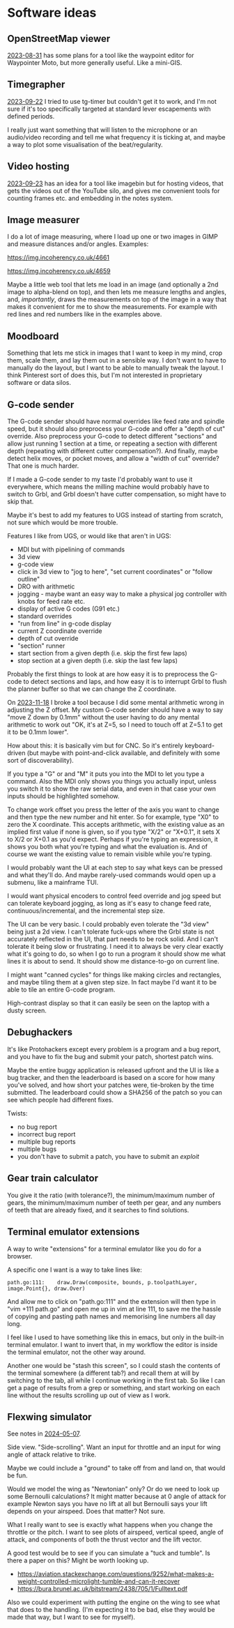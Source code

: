 # Software ideas

## OpenStreetMap viewer

[2023-08-31](20230831.md) has some plans for a tool like the waypoint editor for Waypointer Moto,
but more generally useful. Like a mini-GIS.

## Timegrapher

[2023-09-22](20230922.md) I tried to use tg-timer but couldn't get it to work, and I'm not sure if
it's too specifically targeted at standard lever escapements with defined periods.

I really just want something that will listen to the microphone or an audio/video recording and tell me what frequency it is
ticking at, and maybe a way to plot some visualisation of the beat/regularity.

## Video hosting

[2023-09-23](20230923.md) has an idea for a tool like imagebin but for hosting videos, that gets
the videos out of the YouTube silo, and gives me convenient tools for counting frames etc. and
embedding in the notes system.

## Image measurer

I do a lot of image measuring, where I load up one or two images in GIMP and measure distances and/or
angles. Examples:

https://img.incoherency.co.uk/4661

https://img.incoherency.co.uk/4659

Maybe a little web tool that lets me load in an image (and optionally a 2nd image to alpha-blend on top),
and then lets me measure lengths and angles, and, *importantly*, draws the measurements on top of the
image in a way that makes it convenient for me to show the measurements. For example with red lines
and red numbers like in the examples above.

## Moodboard

Something that lets me stick in images that I want to keep in my mind, crop them, scale them, and lay them
out in a sensible way. I don't want to have to manually do the layout, but I want to be able to manually
tweak the layout. I think Pinterest sort of does this, but I'm not interested in proprietary software or
data silos.

## G-code sender

The G-code sender should have normal overrides like feed rate and spindle speed, but it should also
preprocess your G-code and offer a "depth of cut" override. Also preprocess your G-code to detect
different "sections" and allow just running 1 section at a time, or repeating a section with different
depth (repeating with different cutter compensation?). And finally, maybe detect helix moves, or pocket
moves, and allow a "width of cut" override? That one is much harder.

If I made a G-code sender to my taste I'd probably want to use it everywhere, which means the milling
machine would probably have to switch to Grbl, and Grbl doesn't have cutter compensation, so might have to skip that.

Maybe it's best to add my features to UGS instead of starting from scratch, not sure which would be more trouble.

Features I like from UGS, or would like that aren't in UGS:

* MDI but with pipelining of commands
* 3d view
* g-code view
* click in 3d view to "jog to here", "set current coordinates" or "follow outline"
* DRO with arithmetic
* jogging - maybe want an easy way to make a physical jog controller with knobs for feed rate etc.
* display of active G codes (G91 etc.)
* standard overrides
* "run from line" in g-code display
* current Z coordinate override
* depth of cut override
* "section" runner
* start section from a given depth (i.e. skip the first few laps)
* stop section at a given depth (i.e. skip the last few laps)

Probably the first things to look at are how easy it is to preprocess the G-code to detect sections and laps,
and how easy it is to interrupt Grbl to flush the planner buffer so that we can change the Z coordinate.

On [2023-11-18](20231118.md) I broke a tool because I did some mental arithmetic wrong in adjusting the Z
offset. My custom G-code sender should have a way to say "move Z down by 0.1mm" without the user having to
do any mental arithmetic to work out "OK, it's at Z=5, so I need to touch off at Z=5.1 to get it to be 0.1mm
lower".

How about this: it is basically vim but for CNC. So it's entirely keyboard-driven (but maybe with point-and-click
available, and definitely with some sort of discoverability).

If you type a "G" or and "M" it puts you into the MDI to let you type a command. Also the MDI only shows you
things you actually input, unless you switch it to show the raw serial data, and even in that case your own
inputs should be highlighted somehow.

To change work offset you press the letter of the axis you want to change and then type the new number and
hit enter. So for example, type "X0" to zero the X coordinate. This accepts arithmetic, with the existing
value as an implied first value if none is given, so if you type "X/2" or "X+0.1", it sets X to X/2 or X+0.1
as you'd expect. Perhaps if you're typing an expression, it shows you both what you're typing and what the
evaluation is. And of course we want the existing value to remain visible while you're typing.

I would probably want the UI at each step to say what keys can be pressed and what they'll do. And maybe
rarely-used commands would open up a submenu, like a mainframe TUI.

I would want physical encoders to control feed override and jog speed but can tolerate keyboard jogging,
as long as it's easy to change feed rate, continuous/incremental, and the incremental step size.

The UI can be very basic. I could probably even tolerate the "3d view" being just a 2d view. I can't tolerate
fuck-ups where the Grbl state is not accurately reflected in the UI, that part needs to be rock solid. And
I can't tolerate it being slow or frustrating. I need it to always be very clear exactly what it's going to do,
so when I go to run a program it should show me what lines it is about to send. It should show me distance-to-go
on current line.

I might want "canned cycles" for things like making circles and rectangles, and maybe tiling them at a
given step size. In fact maybe I'd want it to be able to tile an entire G-code program.

High-contrast display so that it can easily be seen on the laptop with a dusty screen.

## Debughackers

It's like Protohackers except every problem is a program and a bug report, and you have to fix the bug
and submit your patch, shortest patch wins.

Maybe the entire buggy application is released upfront and the UI is like a bug tracker, and then the
leaderboard is based on a score for how many you've solved, and how short your patches were, tie-broken
by the time submitted. The leaderboard could show a SHA256 of the patch so you can see which people
had different fixes.

Twists:

* no bug report
* incorrect bug report
* multiple bug reports
* multiple bugs
* you don't have to submit a patch, you have to submit an *exploit*

## Gear train calculator

You give it the ratio (with tolerance?), the minimum/maximum number of gears, the minimum/maximum number of teeth per gear,
and any numbers of teeth that are already fixed, and it searches to find solutions.

## Terminal emulator extensions

A way to write "extensions" for a terminal emulator like you do for a browser.

A specific one I want is a way to take lines like:

    path.go:111:	draw.Draw(composite, bounds, p.toolpathLayer, image.Point{}, draw.Over)

And allow me to click on "path.go:111" and the extension will then type in "vim +111 path.go" and open me up in vim
at line 111, to save me the hassle of copying and pasting path names and memorising line numbers all day long.

I feel like I used to have something like this in emacs, but only in the built-in terminal emulator. I want to invert that,
in my workflow the editor is inside the terminal emulator, not the other way around.

Another one would be "stash this screen", so I could stash the contents of the terminal somewhere (a different tab?) and
recall them at will by switching to the tab, all while I continue working in the first tab. So like I can get a page of
results from a grep or something, and start working on each line without the results scrolling up out of view as I work.

## Flexwing simulator

See notes in [2024-05-07](20240507.md).

Side view. "Side-scrolling". Want an input for throttle and an input for wing angle of attack relative to trike.

Maybe we could include a "ground" to take off from and land on, that would be fun.

Would we model the wing as "Newtonian" only? Or do we need to look up some Bernoulli calculations? It might matter because
at 0 angle of attack for example Newton says you have no lift at all but Bernoulli says your lift depends on your airspeed.
Does that matter? Not sure.

What I really want to see is exactly what happens when you change the throttle or the pitch. I want to see plots of
airspeed, vertical speed, angle of attack, and components of both the thrust vector and the lift vector.

A good test would be to see if you can simulate a "tuck and tumble". Is there a paper on this? Might be worth looking up.

 * https://aviation.stackexchange.com/questions/9252/what-makes-a-weight-controlled-microlight-tumble-and-can-it-recover
 * https://bura.brunel.ac.uk/bitstream/2438/705/1/Fulltext.pdf

Also we could experiment with putting the engine on the wing to see what that does to the handling. (I'm expecting it
to be bad, else they would be made that way, but I want to see for myself).
